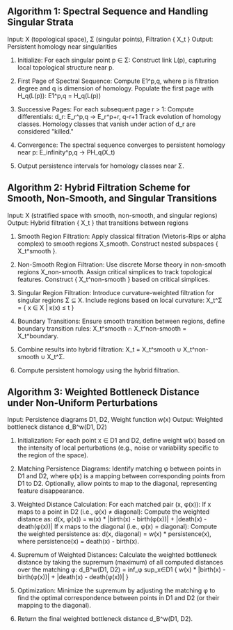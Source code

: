 ## Algorithm 1: Spectral Sequence and Handling Singular Strata

Input: X (topological space), Σ (singular points), Filtration { X_t }
Output: Persistent homology near singularities

1. Initialize:
   For each singular point p ∈ Σ:
      Construct link L(p), capturing local topological structure near p.

2. First Page of Spectral Sequence:
   Compute E1^p,q, where p is filtration degree and q is dimension of homology.
   Populate the first page with H_q(L(p)): E1^p,q = H_q(L(p))

3. Successive Pages:
   For each subsequent page r > 1:
      Compute differentials: d_r: E_r^p,q → E_r^p+r, q-r+1
      Track evolution of homology classes.
      Homology classes that vanish under action of d_r are considered "killed."

4. Convergence:
   The spectral sequence converges to persistent homology near p: E_infinity^p,q → PH_q(X_t)

5. Output persistence intervals for homology classes near Σ.

## Algorithm 2: Hybrid Filtration Scheme for Smooth, Non-Smooth, and Singular Transitions

Input: X (stratified space with smooth, non-smooth, and singular regions)
Output: Hybrid filtration { X_t } that transitions between regions

1. Smooth Region Filtration:
   Apply classical filtration (Vietoris-Rips or alpha complex) to smooth regions X_smooth.
   Construct nested subspaces { X_t^smooth }.

2. Non-Smooth Region Filtration:
   Use discrete Morse theory in non-smooth regions X_non-smooth.
   Assign critical simplices to track topological features.
   Construct { X_t^non-smooth } based on critical simplices.

3. Singular Region Filtration:
   Introduce curvature-weighted filtration for singular regions Σ ⊆ X.
   Include regions based on local curvature: X_t^Σ = { x ∈ X | κ(x) ≤ t }

4. Boundary Transitions:
   Ensure smooth transition between regions, define boundary transition rules:
   X_t^smooth ∩ X_t^non-smooth = X_t^boundary.

5. Combine results into hybrid filtration: 
   X_t = X_t^smooth ∪ X_t^non-smooth ∪ X_t^Σ.

6. Compute persistent homology using the hybrid filtration.

## Algorithm 3: Weighted Bottleneck Distance under Non-Uniform Perturbations

Input: Persistence diagrams D1, D2, Weight function w(x)
Output: Weighted bottleneck distance d_B^w(D1, D2)

1. Initialization:
   For each point x ∈ D1 and D2, define weight w(x) based on the intensity of local perturbations (e.g., noise or variability specific to the region of the space).

2. Matching Persistence Diagrams:
   Identify matching φ between points in D1 and D2, where φ(x) is a mapping between corresponding points from D1 to D2. Optionally, allow points to map to the diagonal, representing feature disappearance.

3. Weighted Distance Calculation:
   For each matched pair (x, φ(x)):
      If x maps to a point in D2 (i.e., φ(x) ≠ diagonal):
         Compute the weighted distance as: d(x, φ(x)) = w(x) * |birth(x) - birth(φ(x))| + |death(x) - death(φ(x))|
      If x maps to the diagonal (i.e., φ(x) = diagonal):
         Compute the weighted persistence as: d(x, diagonal) = w(x) * persistence(x), where persistence(x) = death(x) - birth(x).

4. Supremum of Weighted Distances:
   Calculate the weighted bottleneck distance by taking the supremum (maximum) of all computed distances over the matching φ:
   d_B^w(D1, D2) = inf_φ sup_x∈D1 { w(x) * |birth(x) - birth(φ(x))| + |death(x) - death(φ(x))| }

5. Optimization:
   Minimize the supremum by adjusting the matching φ to find the optimal correspondence between points in D1 and D2 (or their mapping to the diagonal).

6. Return the final weighted bottleneck distance d_B^w(D1, D2).
